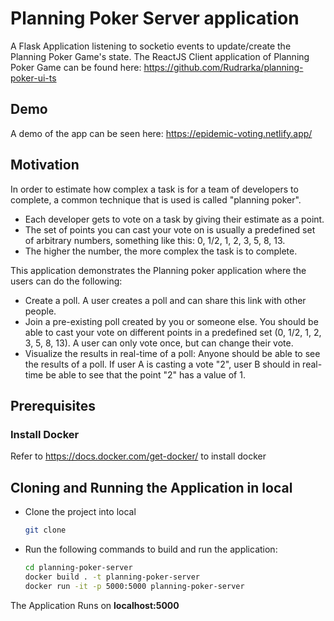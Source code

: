 # Planning Poker Server application

A Flask Application listening to socketio events to update/create the Planning Poker Game's state.
The ReactJS Client application of Planning Poker Game can be found here: https://github.com/Rudrarka/planning-poker-ui-ts

## Demo
A demo of the app can be seen here: https://epidemic-voting.netlify.app/
## Motivation

In order to estimate how complex a task is for a team of developers to complete, a common technique that is used is called "planning poker".

* Each developer gets to vote on a task by giving their estimate as a point.
* The set of points you can cast your vote on is usually a predefined set of arbitrary numbers, something like this: 0, 1/2, 1, 2, 3, 5, 8, 13.
* The higher the number, the more complex the task is to complete.

This application demonstrates the Planning poker application where the users can do the following:
* Create a poll. A user creates a poll and can share this link with other people.
* Join a pre-existing poll created by you or someone else. You should be able to cast your vote on different points in a predefined set (0, 1/2, 1, 2, 3, 5, 8, 13). A user can only vote once, but can change their vote.
* Visualize the results in real-time of a poll: Anyone should be able to see the results of a poll. If user A is casting a vote "2", user B should in real-time be able to see that the point "2" has a value of 1.

## Prerequisites

### Install Docker
Refer to https://docs.docker.com/get-docker/ to install docker

## Cloning and Running the Application in local

* Clone the project into local
    ```bash
    git clone
    ```

* Run the following commands to build and run the application:
    ```bash
    cd planning-poker-server
    docker build . -t planning-poker-server
    docker run -it -p 5000:5000 planning-poker-server
    ```


The Application Runs on **localhost:5000**
